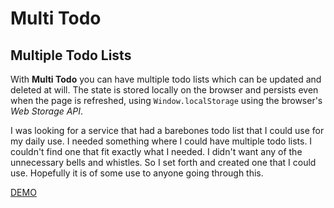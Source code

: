 # Multi Todo

## Multiple Todo Lists

With **Multi Todo** you can have multiple todo lists which can be updated and deleted at will. The state is stored locally on the browser and persists even when the page is refreshed, using `Window.localStorage` using the browser's _Web Storage API_.

I was looking for a service that had a barebones todo list that I could use for my daily use. I needed something where I could have multiple todo lists. I couldn't find one that fit exactly what I needed. I didn't want any of the unnecessary bells and whistles. So I set forth and created one that I could use. Hopefully it is of some use to anyone going through this.

[DEMO](https://gyrad.github.io/multi-todo/)
